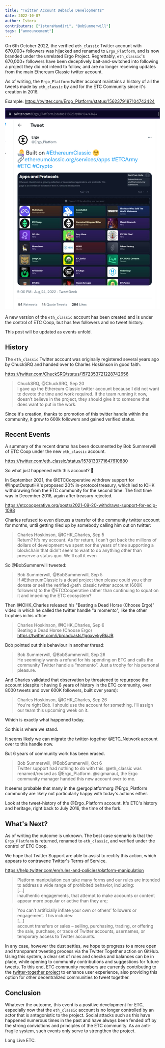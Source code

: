 ```yaml
---
title: "Twitter Account Debacle Developments"
date: 2022-10-07
author: Istora
contributors: ["IstoraMandiri", "BobSummerwill"]
tags: ["announcement"]
---
```


On 6th October 2022, the verified `eth_classic` Twitter account with 670,000+ followers was hijacked and renamed to `Ergo_Platform`, and is now branded under the unrelated Ergo Project. Regrettably, `eth_classic`'s 670,000+ followers have been deceptively bait-and-switched into following a project they did not intend to follow, and are no longer receiving updates from the main Ethereum Classic twitter account.

As of writing, the `Ergo_Platform` twitter account maintains a history of all the tweets made by `eth_classic` by and for the ETC Community since it's creation in 2016.

Example: https://twitter.com/Ergo_Platform/status/1562379187104743424 

![eth_clasic tweets appearing under Ergo_Project](./tweet.png)

A new version of the `eth_classic` account has been created and is under the control of ETC Coop, but has few followers and no tweet history.

This post will be updated as events unfold.

## History

The `eth_classic` Twitter account was originally registered several years ago by ChuckSRQ and handed over to Charles Hoskinson in good faith.

https://twitter.com/ChuckSRQ/status/1572353721228742656

> ChuckSRQ, @ChuckSRQ, Sep 20  
> I gave up the Ethereum Classic twitter account because I did not want to devote the time and work required. If the team running it now, doesn’t believe in the project, they should give it to someone that does want to put in the work.

Since it's creation, thanks to promotion of this twitter handle within the community, it grew to 600k followers and gained verified status.

## Recent Events

A summary of the recent drama has been documented by Bob Summerwill of ETC Coop under the new `eth_classic` account. 

https://twitter.com/eth_classic/status/1578133771647610880

So what just happened with this account? 🧵

In September 2021, the @ETCCooperative withdrew support for @InputOutputHK's proposed 20% in-protocol treasury, which led to IOHK withdrawing from the ETC community for the second time. The first time was in December 2018, again after treasury rejected.

https://etccooperative.org/posts/2021-09-20-withdraws-support-for-ecip-1098

Charles refused to even discuss a transfer of the community twitter account for months, until getting riled up by somebody calling him out on twitter:

> Charles Hoskinson, @IOHK_Charles, Sep 5  
> Return? It's my account. As for return, I can't get back the millions of dollars of development we spent nor the years of time supporting a blockchain that didn't seem to want to do anything other than preserve a status quo. We'll call it even

So @BobSummerwill tweeted:

> Bob Summerwill, @BobSummerwill, Sep 5  
> If #EthereumClassic is a dead project then please could you either donate or sell the verified @eth_classic twitter account (600K  followers) to the @ETCCooperative rather than continuing to squat on it and impeding the ETC ecosystem?

Then @IOHK_Charles released his "Beating a Dead Horse (Choose Ergo)" video in which he called the twitter handle "a momento", like the other trophies in his office:

> Charles Hoskinson, @IOHK_Charles, Sep 6  
> Beating a Dead Horse (Choose Ergo) https://twitter.com/i/broadcasts/1gqxvykyRkjJB

Bob pointed out this behaviour in another thread:

> Bob Summerwill, @BobSummerwill, Sep 26  
> He seemingly wants a refund for his spending on ETC and calls the community Twitter handle a “momento”. Just a trophy for his personal pleasure.

And Charles validated that observation by threatened to repurpose the account (despite it having 6 years of history in the ETC community, over 8000 tweets and over 600K followers, built over years):

> Charles Hoskinson, @IOHK_Charles, Sep 26  
> You're right Bob. I should use the account for something. I'll assign our team this upcoming week on it.

Which is exactly what happened today.

So this is where we stand.

It seems likely we can migrate the twitter-together @ETC_Network account over to this handle now.

But 6 years of community work has been erased.

> Bob Summerwill, @BobSummerwill, Oct 6  
> Twitter support had nothing to do with this.
> @eth_classic was renamed/reused as @Ergo_Platform.
> @sigmanaut, the Ergo community manager handed this new account over to me.

It seems probable that many in the @ergoplatformorg @Ergo_Platform community are likely not particularly happy with today's actions either.

Look at the tweet-history of the @Ergo_Platform account. It's ETC's history and heritage, right back to July 2016, the time of the fork.

## What's Next?

As of writing the outcome is unknown. The best case scenario is that the `Ergo_Platform` is returned, renamed to `eth_classic`, and verified under the control of ETC Coop. 

We hope that Twitter Support are able to assist to rectify this action, which appears to contravene Twitter's Terms of Service.

https://help.twitter.com/en/rules-and-policies/platform-manipulation

> Platform manipulation can take many forms and our rules are intended to address a wide range of prohibited behavior, including:  
> [...]  
> inauthentic engagements, that attempt to make accounts or content appear more popular or active than they are;

> You can’t artificially inflate your own or others’ followers or engagement. This includes:  
> [...]  
> account transfers or sales – selling, purchasing, trading, or offering the sale, purchase, or trade of Twitter accounts, usernames, or temporary access to Twitter accounts.

In any case, however the dust settles, we hope to progress to a more open and transparent tweeting process via the Twitter Together action on GitHub. Using this system, a clear set of rules and checks and balances can be in place, while opening to community contributions and suggestions for future tweets. To this end, ETC community members are currently contributing to the [twitter-together project](https://github.com/twitter-together/action) to enhance user experience, also providing this option for other decentralized communities to tweet together.

## Conclusion

Whatever the outcome, this event is a positive development for ETC, especially now that the `eth_classic` account is no longer controlled by an actor that is antagonistic to the project. Social attacks such as this have happened numerous times in the past and have always been fended off by the strong convictions and principles of the ETC community. As an anti-fragile system, such events only serve to strengthen the project.

Long Live ETC.
